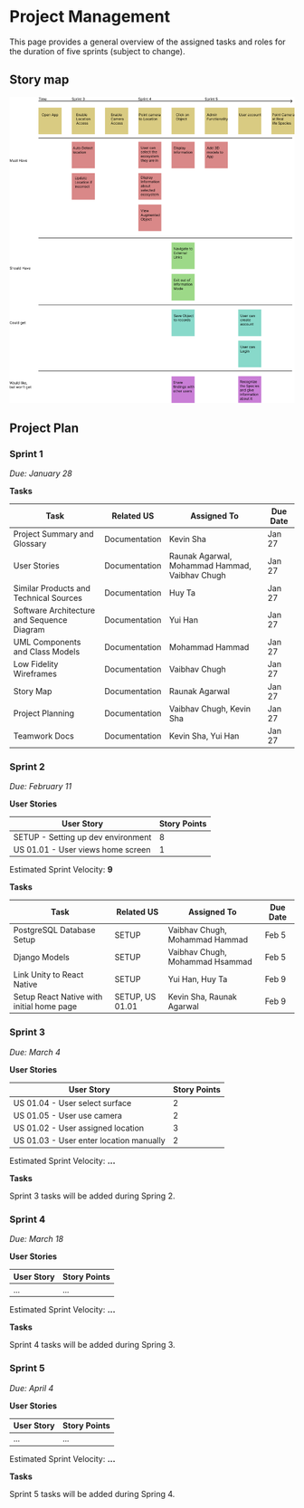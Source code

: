 # Project Management

This page provides a general overview of the assigned tasks and roles for the duration of five sprints (subject to change).

## Story map
![Architecture](../images/storymap.png)

## Project Plan
### Sprint 1
*Due: January 28* 

**Tasks**

| **Task**        | **Related US** | **Assigned To** | **Due Date** |
| --------------- | ------------------- | -------------------- | ------------------------- |
| Project Summary and Glossary | Documentation | Kevin Sha | Jan 27 |
| User Stories | Documentation | Raunak Agarwal, Mohammad Hammad, Vaibhav Chugh | Jan 27 |
| Similar Products and Technical Sources | Documentation | Huy Ta | Jan 27 |
| Software Architecture and Sequence Diagram | Documentation | Yui Han | Jan 27 |
| UML Components and Class Models | Documentation | Mohammad Hammad | Jan 27 |
| Low Fidelity Wireframes| Documentation | Vaibhav Chugh | Jan 27 |
| Story Map | Documentation | Raunak Agarwal | Jan 27 |
| Project Planning | Documentation | Vaibhav Chugh, Kevin Sha | Jan 27 |
| Teamwork Docs | Documentation | Kevin Sha, Yui Han | Jan 27 |

### Sprint 2
*Due: February 11* 

**User Stories**

| **User Story** | **Story Points** |
| --------------- | ------------------- |
| SETUP - Setting up dev environment | 8 |
| US 01.01 - User views home screen| 1 |


Estimated Sprint Velocity: **9**

**Tasks**

| **Task**        | **Related US** | **Assigned To** | **Due Date** |
| --------------- | ------------------- | -------------------- | ------------------------- |
| PostgreSQL Database Setup | SETUP | Vaibhav Chugh, Mohammad Hammad | Feb 5 |
| Django Models | SETUP | Vaibhav Chugh, Mohammad Hsammad | Feb 5 |
| Link Unity to React Native | SETUP | Yui Han, Huy Ta | Feb 9 |
| Setup React Native with initial home page | SETUP, US 01.01 | Kevin Sha, Raunak Agarwal | Feb 9 |

### Sprint 3
*Due: March 4*

**User Stories**

| **User Story** | **Story Points** |
| --------------- | ------------------- |
| US 01.04 - User select surface | 2 |
| US 01.05 - User use camera | 2 |
| US 01.02 - User assigned location| 3 |
| US 01.03 - User enter location manually| 2 |


Estimated Sprint Velocity: **...**

**Tasks**

Sprint 3 tasks will be added during Spring 2.

### Sprint 4
*Due: March 18*

**User Stories**

| **User Story** | **Story Points** |
| --------------- | ------------------- |
| ... | ... |

Estimated Sprint Velocity: **...**

**Tasks**

Sprint 4 tasks will be added during Spring 3.

### Sprint 5
*Due: April 4*

**User Stories**

| **User Story** | **Story Points** |
| --------------- | ------------------- |
| ... | ... |

Estimated Sprint Velocity: **...**

**Tasks**

Sprint 5 tasks will be added during Spring 4.